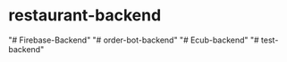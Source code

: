 # restaurant-backend
"# Firebase-Backend" 
"# order-bot-backend" 
"# Ecub-backend" 
"# test-backend" 
